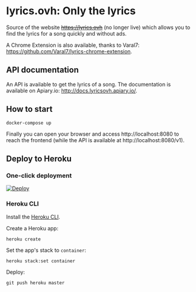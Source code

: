 # lyrics.ovh: Only the lyrics

Source of the website ~~https://lyrics.ovh~~ (no longer live) which allows you to find the lyrics for a song quickly and without ads.

A Chrome Extension is also available, thanks to Varal7: https://github.com/Varal7/lyrics-chrome-extension.

## API documentation

An API is available to get the lyrics of a song.
The documentation is available on Apiary.io: http://docs.lyricsovh.apiary.io/.

## How to start

```
docker-compose up
```

Finally you can open your browser and access http://localhost:8080 to reach the frontend (while the API is available at http://localhost:8080/v1).

## Deploy to Heroku

### One-click deployment

[![Deploy](https://www.herokucdn.com/deploy/button.svg)](https://heroku.com/deploy)

### Heroku CLI

Install the [Heroku CLI](https://devcenter.heroku.com/articles/heroku-cli).

Create a Heroku app:

```
heroku create
```

Set the app's stack to `container`:

```
heroku stack:set container
```

Deploy:

```
git push heroku master
```
